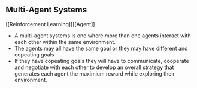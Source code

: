 ## Multi-Agent Systems

[[Reinforcement Learning]][[Agent]]

- A multi-agent systems is one where more than one agents interact with each other within the same environment.
- The agents may all have the same goal or they may have different and copeating goals
- If they have copeating goals they will have to communicate, cooperate and negotiate with each other to develop an overall strategy that generates each agent the maximium reward while exploring their environment.
